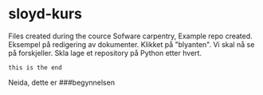 # sloyd-kurs
Files created during the cource Sofware carpentry, Example repo created.
Eksempel på redigering av dokumenter. Klikket på "blyanten". Vi skal nå se på forskjeller. 
Skla lage et repository på Python etter hvert. 
 
`this is the end`

Neida, dette er 
###begynnelsen
